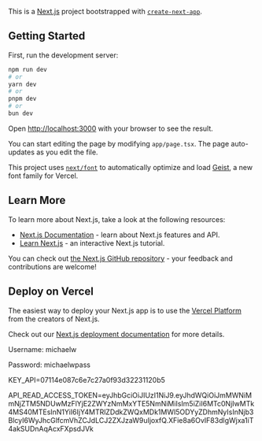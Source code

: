 This is a [Next.js](https://nextjs.org) project bootstrapped with [`create-next-app`](https://nextjs.org/docs/app/api-reference/cli/create-next-app).

## Getting Started

First, run the development server:

```bash
npm run dev
# or
yarn dev
# or
pnpm dev
# or
bun dev
```

Open [http://localhost:3000](http://localhost:3000) with your browser to see the result.

You can start editing the page by modifying `app/page.tsx`. The page auto-updates as you edit the file.

This project uses [`next/font`](https://nextjs.org/docs/app/building-your-application/optimizing/fonts) to automatically optimize and load [Geist](https://vercel.com/font), a new font family for Vercel.

## Learn More

To learn more about Next.js, take a look at the following resources:

- [Next.js Documentation](https://nextjs.org/docs) - learn about Next.js features and API.
- [Learn Next.js](https://nextjs.org/learn) - an interactive Next.js tutorial.

You can check out [the Next.js GitHub repository](https://github.com/vercel/next.js) - your feedback and contributions are welcome!

## Deploy on Vercel

The easiest way to deploy your Next.js app is to use the [Vercel Platform](https://vercel.com/new?utm_medium=default-template&filter=next.js&utm_source=create-next-app&utm_campaign=create-next-app-readme) from the creators of Next.js.

Check out our [Next.js deployment documentation](https://nextjs.org/docs/app/building-your-application/deploying) for more details.

Username: michaelw

Password: michaelwpass

KEY_API=07114e087c6e7c27a0f93d32231120b5

API_READ_ACCESS_TOKEN=eyJhbGciOiJIUzI1NiJ9.eyJhdWQiOiJmMWNiMmNjZTM5NDUwMzFlYjE2ZWYzNmMxYTE5NmNiMiIsIm5iZiI6MTc0NjIwMTk4MS40MTEsInN1YiI6IjY4MTRlZDdkZWQxMDk1MWI5ODYyZDhmNyIsInNjb3BlcyI6WyJhcGlfcmVhZCJdLCJ2ZXJzaW9uIjoxfQ.XFie8a6OvIF83dlgWjxa1iT4akSUDnAqAcxFXpsdJVk
